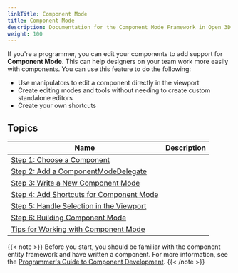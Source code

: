 ```yaml
---
linkTitle: Component Mode
title: Component Mode
description: Documentation for the Component Mode Framework in Open 3D Engine, facilitating custom viewport editing for components.
weight: 100
---
```


If you're a programmer, you can edit your components to add support for **Component Mode**. This can help designers on your team work more easily with components. You can use this feature to do the following:

- Use manipulators to edit a component directly in the viewport
- Create editing modes and tools without needing to create custom standalone editors
- Create your own shortcuts

## Topics

| Name | Description |
|-|-|
| [Step 1: Choose a Component](./deciding-component-mode.md) | |
| [Step 2: Add a ComponentModeDelegate](./component-mode-delegate.md) | |
| [Step 3: Write a New Component Mode](./write-component-mode.md) | |
| [Step 4: Add Shortcuts for Component Mode](./adding-shortcuts-for-component-mode.md) | |
| [Step 5: Handle Selection in the Viewport](./handling-viewport-selection.md) | |
| [Step 6: Building Component Mode](./building-component-mode.md) | |
| [Tips for Working with Component Mode](./additional-tips-for-component-mode.md) | |

{{< note >}}
Before you start, you should be familiar with the component entity framework and have written a component. For more information, see the [Programmer's Guide to Component Development](/docs/user-guide/programming/components/).
{{< /note >}}
